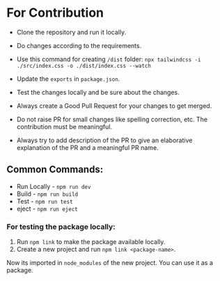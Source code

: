 # For Contribution

- Clone the repository and run it locally.
- Do changes according to the requirements.
- Use this command for creating ```/dist``` folder:
```npx tailwindcss -i ./src/index.css -o ./dist/index.css --watch```

 - Update the ```exports``` in ```package.json```.

 - Test the changes locally and be sure about the changes.
 - Always create a Good Pull Request for your changes to get merged.
 - Do not raise PR for small changes like spelling correction, etc. The contribution must be meaningful.
- Always try to add description of the PR to give an elaborative explanation of the PR and a meaningful PR name.

 ## Common Commands:

- Run Locally - ```npm run dev```
- Build - ```npm run build```
- Test - ```npm run test```
- eject - ```npm run eject```

### For testing the package locally:

1. Run ```npm link``` to make the package available locally.
2. Create a new project and run ```npm link <package-name>```.

Now its imported in ```node_modules``` of the new project. You can use it as a package.